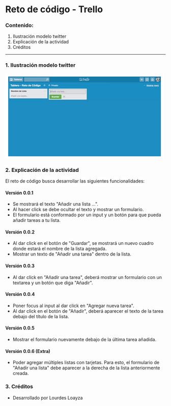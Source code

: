 
# Reto de código - Trello

### Contenido:
1. Ilustración modelo twitter
2. Explicación de la actividad
3. Créditos

--------------------------

### 1. Ilustración modelo twitter
![twitter](assets/docs/trello.png)


### 2. Explicación de la actividad
El reto de código busca desarrollar las siguientes funcionalidades:

#### Versión 0.0.1
- Se mostrará el texto "Añadir una lista ...".
- Al hacer click se debe ocultar el texto y mostrar un formulario.
- El formulario está conformado por un input y un botón para que pueda añadir tareas a tu lista.

#### Versión 0.0.2	
- Al dar click en el botón de "Guardar", se mostrará un nuevo cuadro donde estará el nombre de la lista agregada.
- Mostrar un texto de "Añadir una tarea" dentro de la lista.

#### Versión 0.0.3
- Al dar click en "Añadir una tarea", deberá mostrar un formulario con un textarea y un botón que diga "Añadir".

#### Versión 0.0.4
- Poner focus al input al dar click en "Agregar nueva tarea".
- Al dar click en el botón de "Añadir", deberá aparecer el texto de la tarea debajo del título de la lista.

#### Versión 0.0.5
- Mostrar el formulario nuevamente debajo de la última tarea añadida.

#### Versión 0.0.6 (Extra)
- Poder agregar múltiples listas con tarjetas. Para esto, el formulario de "Añadir una lista" debe aparecer a la derecha de la lista anteriormente creada.


### 3. Créditos
- Desarrollado por Lourdes Loayza
